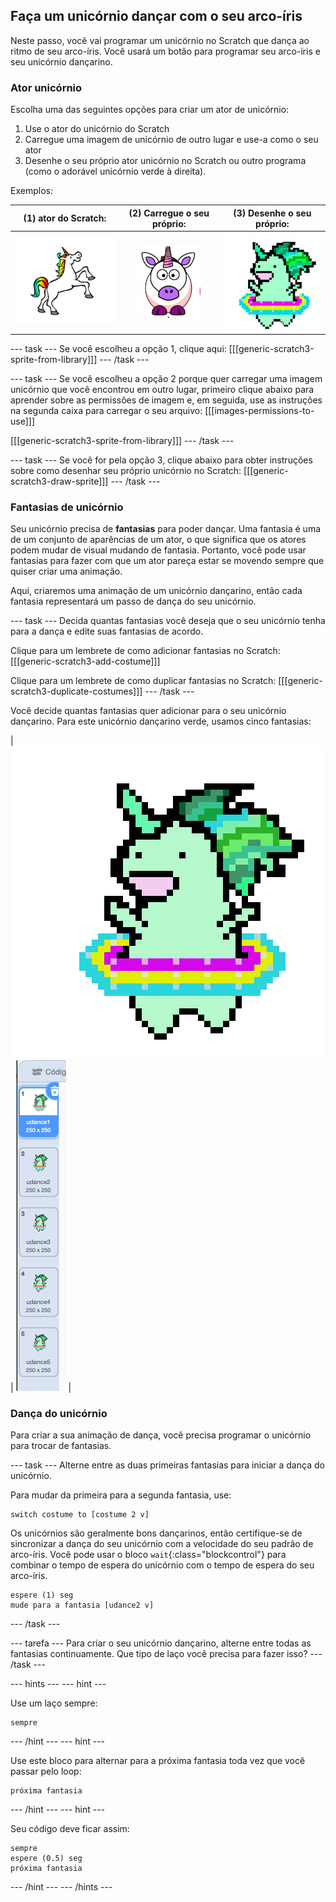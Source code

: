 ## Faça um unicórnio dançar com o seu arco-íris

Neste passo, você vai programar um unicórnio no Scratch que dança ao ritmo de seu arco-íris. Você usará um botão para programar seu arco-íris e seu unicórnio dançarino.

### Ator unicórnio

Escolha uma das seguintes opções para criar um ator de unicórnio:

1. Use o ator do unicórnio do Scratch
2. Carregue uma imagem de unicórnio de outro lugar e use-a como o seu ator
3. Desenhe o seu próprio ator unicórnio no Scratch ou outro programa (como o adorável unicórnio verde à direita).

Exemplos:

|                (1) ator do Scratch:                |        (2) Carregue o seu próprio:         |          (3) Desenhe o seu próprio:           |
|:--------------------------------------------------:|:------------------------------------------:|:---------------------------------------------:|
| ![Unicórnio do Scratch](images/scratchunicorn.png) | ![Unicórnio da Web](images/webunicorn.png) | ![Desenhar Unicórnio](images/drawunicorn.png) |

\--- task \--- Se você escolheu a opção 1, clique aqui: [[[generic-scratch3-sprite-from-library]]] \--- /task \---

\--- task \--- Se você escolheu a opção 2 porque quer carregar uma imagem unicórnio que você encontrou em outro lugar, primeiro clique abaixo para aprender sobre as permissões de imagem e, em seguida, use as instruções na segunda caixa para carregar o seu arquivo: [[[images-permissions-to-use]]]

[[[generic-scratch3-sprite-from-library]]] \--- /task \---

\--- task \--- Se você for pela opção 3, clique abaixo para obter instruções sobre como desenhar seu próprio unicórnio no Scratch: [[[generic-scratch3-draw-sprite]]] \--- /task \---

### Fantasias de unicórnio

Seu unicórnio precisa de **fantasias** para poder dançar. Uma fantasia é uma de um conjunto de aparências de um ator, o que significa que os atores podem mudar de visual mudando de fantasia. Portanto, você pode usar fantasias para fazer com que um ator pareça estar se movendo sempre que quiser criar uma animação.

Aqui, criaremos uma animação de um unicórnio dançarino, então cada fantasia representará um passo de dança do seu unicórnio.

\--- task \--- Decida quantas fantasias você deseja que o seu unicórnio tenha para a dança e edite suas fantasias de acordo.

Clique para um lembrete de como adicionar fantasias no Scratch: [[[generic-scratch3-add-costume]]]

Clique para um lembrete de como duplicar fantasias no Scratch: [[[generic-scratch3-duplicate-costumes]]] \--- /task \---

Você decide quantas fantasias quer adicionar para o seu unicórnio dançarino. Para este unicórnio dançarino verde, usamos cinco fantasias:

| ![Dancing Unicorn Gif](images/dancingunicorn.gif) | ![Five Costumes](images/fivecostumes.png) |

### Dança do unicórnio

Para criar a sua animação de dança, você precisa programar o unicórnio para trocar de fantasias.

\--- task \--- Alterne entre as duas primeiras fantasias para iniciar a dança do unicórnio.

Para mudar da primeira para a segunda fantasia, use:

```blocks3
switch costume to [costume 2 v]
```

Os unicórnios são geralmente bons dançarinos, então certifique-se de sincronizar a dança do seu unicórnio com a velocidade do seu padrão de arco-íris. Você pode usar o bloco `wait`{:class="blockcontrol"} para combinar o tempo de espera do unicórnio com o tempo de espera do seu arco-íris.

```blocks3
espere (1) seg
mude para a fantasia [udance2 v]
```

\--- /task \---

\--- tarefa \--- Para criar o seu unicórnio dançarino, alterne entre todas as fantasias continuamente. Que tipo de laço você precisa para fazer isso? \--- /task \---

\--- hints \--- \--- hint \---

Use um laço sempre:

```blocks3
sempre
```

\--- /hint \--- \--- hint \---

Use este bloco para alternar para a próxima fantasia toda vez que você passar pelo loop:

```blocks3
próxima fantasia
```

\--- /hint \--- \--- hint \---

Seu código deve ficar assim:

```blocks3
sempre
espere (0.5) seg
próxima fantasia
```

\--- /hint \--- \--- /hints \---